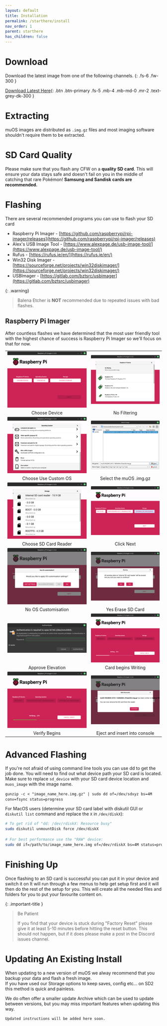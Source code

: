 ```yaml
---
layout: default
title: Installation
permalink: /starthere/install
nav_order: 1
parent: starthere
has_children: false
---
```


# Download
Download the latest image from one of the following channels.
{: .fs-6 .fw-300 }

[Download Latest Here](/release/current){: .btn .btn-primary .fs-5 .mb-4 .mb-md-0 .mr-2 .text-grey-dk-300 }

# Extracting
muOS images are distributed as ``.img.gz`` files and most imaging software shouldn't require them to be extracted.

# SD Card Quality
Please make sure that you flash any CFW on a **quality SD card**.
This will ensure your data stays safe and doesn't fail on you in the middle of catching that rare Pokémon!
**Samsung and Sandisk cards are recommended.**

# Flashing
There are several recommended programs you can use to flash your SD card
*   Raspberry Pi Imager - [https://github.com/raspberrypi/rpi-imager/releases](https://github.com/raspberrypi/rpi-imager/releases)
*   Alex's USB Image Tool - [https://www.alexpage.de/usb-image-tool/](https://www.alexpage.de/usb-image-tool/)
*   Rufus - [https://rufus.ie/en/](https://rufus.ie/en/)
*   Win32 Disk Imager - [https://sourceforge.net/projects/win32diskimager/](https://sourceforge.net/projects/win32diskimager/)
*   USBImager - [https://gitlab.com/bztsrc/usbimager](https://gitlab.com/bztsrc/usbimager)

{: .warning}
>
> Balena Etcher is **NOT** recommended due to repeated issues with bad flashes.

## Raspberry Pi Imager
After countless flashes we have determined that the most user friendly tool with the highest chance of success is Raspberry Pi Imager so we'll focus on that for now.

| | |
|:-------------------------------:|:-------------------------------:|
| ![](assets/images/rpi-001.png)  | ![](assets/images/rpi-002.png)  |
| Choose Device                   | No Filtering                    |
| ![](assets/images/rpi-003.png)  | ![](assets/images/rpi-004.png)  |
| Choose Use Custom OS            | Select the muOS .img.gz         |
| ![](assets/images/rpi-005.png)  | ![](assets/images/rpi-006.png)  |
| Choose SD Card Reader           | Click Next                      |
| ![](assets/images/rpi-007.png)  | ![](assets/images/rpi-008.png)  |
| No OS Customisation             | Yes Erase SD Card               |
| ![](assets/images/rpi-009.png)  | ![](assets/images/rpi-010.png)  |
| Approve Elevation               | Card begins Writing             |
| ![](assets/images/rpi-011.png)  | ![](assets/images/rpi-012.png)  |
| Verify Begins                   | Eject and insert into console   |

# Advanced Flashing
If you're not afraid of using command line tools you can use dd to get the job done.
You will need to find out what device path your SD card is located.
Make sure to replace `sd_device` with your SD card device location and `muos_image` with the image name.

``gunzip -c < "image_name_here.img.gz" | sudo dd of=/dev/sdxyz bs=4M conv=fsync status=progress``

For MacOS users (determine your SD card label with diskutil GUI or `diskutil list` command and replace the `X` in `/dev/diskX`):
```bash
# To get rid of "dd: /dev/rdiskX: Resource busy"
sudo diskutil unmountDisk force /dev/diskX

# For best performance use the "RAW" device:
sudo dd if=/path/to/image_name_here.img of=/dev/rdiskX bs=4M status=progress && sync
```

# Finishing Up
Once flashing to an SD card is successful you can put it in your device and switch it on
It will run through a few menus to help get setup first and it will then do the rest of the setup for you. 
This will create all the needed files and folders for you to put your favourite content on.

{: .important-title }
> Be Patient
>
>If you find that your device is stuck during "Factory Reset" please give it at least 5-10 minutes before hitting the reset button. This should not happen, but if it does please make a post in the Discord issues channel.

# Updating An Existing Install
When updating to a new version of muOS we alway recommend that you backup your data and flash a fresh image.   
If you have used our Storage options to keep saves, config etc... on SD2 this method is quick and painless. 

We do often offer a smaller update Archive which can be used to update between versions, but you may miss important features when updating this way.

```
Updated instructions will be added here soon.
```

<div itemscope itemtype="https://schema.org/WebSite">
  <meta itemprop="url" content="https://muos.dev"/>
  <meta itemprop="name" content="muOS - Custom Firmware"/>
</div>
